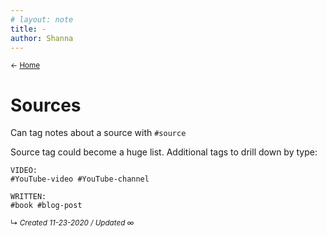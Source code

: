 ```yaml
---
# layout: note
title: -
author: Shanna
---
```


<small>← [Home](../home-note)</small>

# Sources
Can tag notes about a source with `#source`

Source tag could become a huge list. Additional tags to drill down by type:
```
VIDEO:
#YouTube-video #YouTube-channel 

WRITTEN:
#book #blog-post
```



<small>↳ <i>Created 11-23-2020 / Updated ∞ </i></small>






